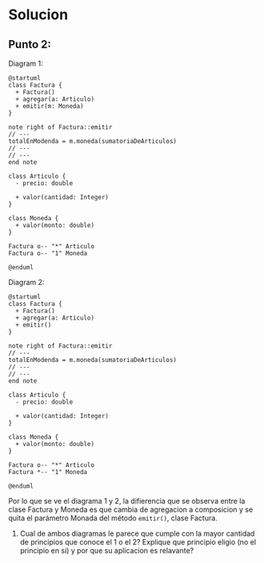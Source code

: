 # Solucion

## Punto 2:
Diagram 1:
```
@startuml
class Factura {
  + Factura()
  + agregar(a: Articulo)
  + emitir(m: Moneda)
}

note right of Factura::emitir
// ---
totalEnModenda = m.moneda(sumatoriaDeArticulos)
// ---
// ---
end note

class Articulo {
  - precio: double
  
  + valor(cantidad: Integer)
}

class Moneda {
  + valor(monto: double)
}

Factura o-- "*" Articulo
Factura o-- "1" Moneda

@enduml
```
Diagram 2:

```
@startuml
class Factura {
  + Factura()
  + agregar(a: Articulo)
  + emitir()
}

note right of Factura::emitir
// ---
totalEnModenda = m.moneda(sumatoriaDeArticulos)
// ---
// ---
end note

class Articulo {
  - precio: double
  
  + valor(cantidad: Integer)
}

class Moneda {
  + valor(monto: double)
}

Factura o-- "*" Articulo
Factura *-- "1" Moneda

@enduml
```
Por lo que se ve el diagrama 1 y 2, la difierencia que se observa entre la clase Factura y Moneda es que cambia de agregacion a composicion y se quita el parámetro Monada del método `emitir()`, clase Factura.

1. Cual de ambos diagramas le parece que cumple con la mayor cantidad de principios que conoce el 1 o el 2? Explique que principio eligio (no el principio en si) y por que su aplicacion es relavante?

